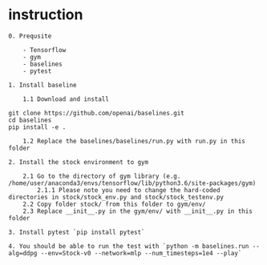 # instruction

    0. Prequsite

        - Tensorflow
        - gym
        - baselines
        - pytest

    1. Install baseline 

        1.1 Download and install
```
git clone https://github.com/openai/baselines.git
cd baselines
pip install -e .
```
        1.2 Replace the baselines/baselines/run.py with run.py in this folder

    2. Install the stock environment to gym
    
        2.1 Go to the directory of gym library (e.g. /home/user/anaconda3/envs/tensorflow/lib/python3.6/site-packages/gym)
            2.1.1 Please note you need to change the hard-coded directories in stock/stock_env.py and stock/stock_testenv.py
        2.2 Copy folder stock/ from this folder to gym/env/
        2.3 Replace __init__.py in the gym/env/ with __init__.py in this folder

    3. Install pytest `pip install pytest`

    4. You should be able to run the test with `python -m baselines.run --alg=ddpg --env=Stock-v0 --network=mlp --num_timesteps=1e4 --play`